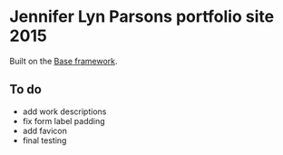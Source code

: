 # Jennifer Lyn Parsons portfolio site 2015

Built on the [Base framework](http://getbase.org).

## To do

- add work descriptions
- fix form label padding
- add favicon
- final testing